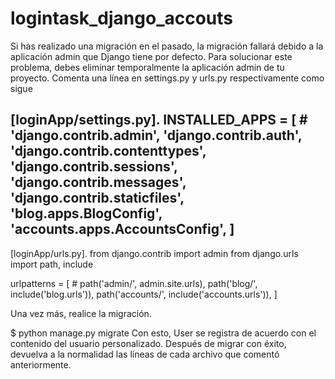 # logintask_django_accouts
Si has realizado una migración en el pasado, la migración fallará debido a la aplicación admin que Django tiene por defecto.
Para solucionar este problema, debes eliminar temporalmente la aplicación admin de tu proyecto.
Comenta una línea en settings.py y urls.py respectivamente como sigue

[loginApp/settings.py].
INSTALLED_APPS = [
    # 'django.contrib.admin',
    'django.contrib.auth',
    'django.contrib.contenttypes',
    'django.contrib.sessions',
    'django.contrib.messages',
    'django.contrib.staticfiles',
    'blog.apps.BlogConfig',
    'accounts.apps.AccountsConfig',
]
-------------------------------------------------------------------------------------
[loginApp/urls.py].
from django.contrib import admin
from django.urls import path, include

urlpatterns = [
    # path('admin/', admin.site.urls),
    path('blog/', include('blog.urls')),
    path('accounts/', include('accounts.urls')),
]

Una vez más, realice la migración.

$ python manage.py migrate
Con esto, User se registra de acuerdo con el contenido del usuario personalizado.
Después de migrar con éxito, devuelva a la normalidad las líneas de cada archivo que comentó anteriormente.


